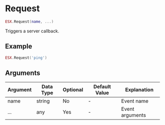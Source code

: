 # Request

```lua
ESX.Request(name, ...)
```

Triggers a server callback.

## Example

```lua
ESX.Request('ping')
```

## Arguments

|   **Argument**   |  **Data Type** | **Optional** |      **Default Value**       |       **Explanation**       |
|--------------|------------|----------|--------------------------|-----------------|
|  name |  string    | No       | -                        | Event name    |
|  ...        |  any    | Yes      | -                     | Event arguments   |